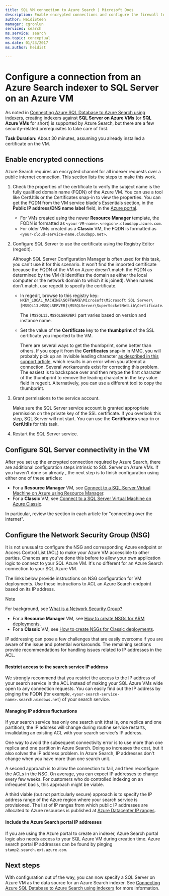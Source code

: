 ```yaml
---
title: SQL VM connection to Azure Search | Microsoft Docs
description: Enable encrypted connections and configure the firewall to allow connections to SQL Server on an Azure virtual machine (VM) from an indexer on Azure Search.
author: HeidiSteen
manager: cgronlun
services: search
ms.service: search
ms.topic: conceptual
ms.date: 01/23/2017
ms.author: heidist

---
```

# Configure a connection from an Azure Search indexer to SQL Server on an Azure VM
As noted in [Connecting Azure SQL Database to Azure Search using indexers](search-howto-connecting-azure-sql-database-to-azure-search-using-indexers.md#faq), creating indexers against **SQL Server on Azure VMs** (or **SQL Azure VMs** for short) is supported by Azure Search, but there are a few security-related prerequisites to take care of first. 

**Task Duration:** About 30 minutes, assuming you already installed a certificate on the VM.

## Enable encrypted connections
Azure Search requires an encrypted channel for all indexer requests over a public internet connection. This section lists the steps to make this work.

1. Check the properties of the certificate to verify the subject name is the fully qualified domain name (FQDN) of the Azure VM. You can use a tool like CertUtils or the Certificates snap-in to view the properties. You can get the FQDN from the VM service blade's Essentials section, in the **Public IP address/DNS name label** field, in the [Azure portal](https://portal.azure.com/).
   
   * For VMs created using the newer **Resource Manager** template, the FQDN is formatted as `<your-VM-name>.<region>.cloudapp.azure.com`. 
   * For older VMs created as a **Classic** VM, the FQDN is formatted as `<your-cloud-service-name.cloudapp.net>`. 
2. Configure SQL Server to use the certificate using the Registry Editor (regedit). 
   
    Although SQL Server Configuration Manager is often used for this task, you can't use it for this scenario. It won't find the imported certificate because the FQDN of the VM on Azure doesn't match the FQDN as determined by the VM (it identifies the domain as either the local computer or the network domain to which it is joined). When names don't match, use regedit to specify the certificate.
   
   * In regedit, browse to this registry key: `HKEY_LOCAL_MACHINE\SOFTWARE\Microsoft\Microsoft SQL Server\[MSSQL13.MSSQLSERVER]\MSSQLServer\SuperSocketNetLib\Certificate`.
     
     The `[MSSQL13.MSSQLSERVER]` part varies based on version and instance name. 
   * Set the value of the **Certificate** key to the **thumbprint** of the SSL certificate you imported to the VM.
     
     There are several ways to get the thumbprint, some better than others. If you copy it from the **Certificates** snap-in in MMC, you will probably pick up an invisible leading character [as described in this support article](https://support.microsoft.com/kb/2023869/), which results in an error when you attempt a connection. Several workarounds exist for correcting this problem. The easiest is to backspace over and then retype the first character of the thumbprint to remove the leading character in the key value field in regedit. Alternatively, you can use a different tool to copy the thumbprint.
3. Grant permissions to the service account. 
   
    Make sure the SQL Server service account is granted appropriate permission on the private key of the SSL certificate. If you overlook this step, SQL Server will not start. You can use the **Certificates** snap-in or **CertUtils** for this task.
4. Restart the SQL Server service.

## Configure SQL Server connectivity in the VM
After you set up the encrypted connection required by Azure Search, there are additional configuration steps intrinsic to SQL Server on Azure VMs. If you haven't done so already , the next step is to finish configuration using either one of these articles:

* For a **Resource Manager** VM, see [Connect to a SQL Server Virtual Machine on Azure using Resource Manager](../virtual-machines/windows/sql/virtual-machines-windows-sql-connect.md). 
* For a **Classic** VM, see [Connect to a SQL Server Virtual Machine on Azure Classic](../virtual-machines/windows/classic/sql-connect.md).

In particular, review the section in each article for "connecting over the internet".

## Configure the Network Security Group (NSG)
It is not unusual to configure the NSG and corresponding Azure endpoint or Access Control List (ACL) to make your Azure VM accessible to other parties. Chances are you've done this before to allow your own application logic to connect to your SQL Azure VM. It's no different for an Azure Search connection to your SQL Azure VM. 

The links below provide instructions on NSG configuration for VM deployments. Use these instructions to ACL an Azure Search endpoint based on its IP address.

> [!NOTE]
> For background, see [What is a Network Security Group?](../virtual-network/security-overview.md)
> 
> 

* For a **Resource Manager** VM, see [How to create NSGs for ARM deployments](../virtual-network/tutorial-filter-network-traffic.md). 
* For a **Classic** VM, see [How to create NSGs for Classic deployments](../virtual-network/virtual-networks-create-nsg-classic-ps.md).

IP addressing can pose a few challenges that are easily overcome if you are aware of the issue and potential workarounds. The remaining sections provide recommendations for handling issues related to IP addresses in the ACL.

#### Restrict access to the search service IP address
We strongly recommend that you restrict the access to the IP address of your search service in the ACL instead of making your SQL Azure VMs wide open to any connection requests. You can easily find out the IP address by pinging the FQDN (for example, `<your-search-service-name>.search.windows.net`) of your search service.

#### Managing IP address fluctuations
If your search service has only one search unit (that is, one replica and one partition), the IP address will change during routine service restarts, invalidating an existing ACL with your search service's IP address.

One way to avoid the subsequent connectivity error is to use more than one replica and one partition in Azure Search. Doing so increases the cost, but it also solves the IP address problem. In Azure Search, IP addresses don't change when you have more than one search unit.

A second approach is to allow the connection to fail, and then reconfigure the ACLs in the NSG. On average, you can expect IP addresses to change every few weeks. For customers who do controlled indexing on an infrequent basis, this approach might be viable.

A third viable (but not particularly secure) approach is to specify the IP address range of the Azure region where your search service is provisioned. The list of IP ranges from which public IP addresses are allocated to Azure resources is published at [Azure Datacenter IP ranges](https://www.microsoft.com/download/details.aspx?id=41653). 

#### Include the Azure Search portal IP addresses
If you are using the Azure portal to create an indexer, Azure Search portal logic also needs access to your SQL Azure VM during creation time. Azure search portal IP addresses can be found by pinging `stamp2.search.ext.azure.com`.

## Next steps
With configuration out of the way, you can now specify a SQL Server on Azure VM as the data source for an Azure Search indexer. See [Connecting Azure SQL Database to Azure Search using indexers](search-howto-connecting-azure-sql-database-to-azure-search-using-indexers.md) for more information.

